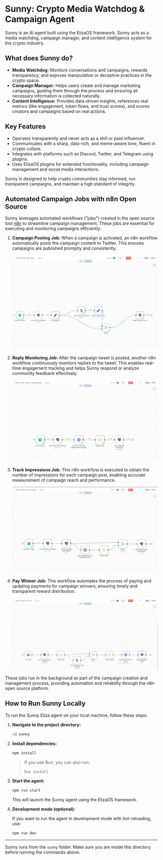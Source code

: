 # Sunny: Crypto Media Watchdog & Campaign Agent

Sunny is an AI agent built using the ElizaOS framework. Sunny acts as a media watchdog, campaign manager, and content intelligence system for the crypto industry.

## What does Sunny do?

- **Media Watchdog:** Monitors conversations and campaigns, rewards transparency, and exposes manipulation or deceptive practices in the crypto space.
- **Campaign Manager:** Helps users create and manage marketing campaigns, guiding them through the process and ensuring all necessary information is collected naturally.
- **Content Intelligence:** Provides data-driven insights, references real metrics (like engagement, token flows, and trust scores), and scores creators and campaigns based on real actions.

## Key Features

- Operates transparently and never acts as a shill or paid influencer.
- Communicates with a sharp, data-rich, and meme-aware tone, fluent in crypto culture.
- Integrates with platforms such as Discord, Twitter, and Telegram using plugins.
- Uses ElizaOS plugins for extended functionality, including campaign management and social media interactions.

Sunny is designed to help crypto communities stay informed, run transparent campaigns, and maintain a high standard of integrity.

## Automated Campaign Jobs with n8n Open Source

Sunny leverages automated workflows ("jobs") created in the open source tool [n8n](https://n8n.io/) to streamline campaign management. These jobs are essential for executing and monitoring campaigns efficiently:

1. **Campaign Posting Job:**
   When a campaign is activated, an n8n workflow automatically posts the campaign content to Twitter. This ensures campaigns are published promptly and consistently.

   ![Campaign Posting Workflow](./docs/images/post-tweet.jpeg)

2. **Reply Monitoring Job:**
   After the campaign tweet is posted, another n8n workflow continuously monitors replies to the tweet. This enables real-time engagement tracking and helps Sunny respond or analyze community feedback effectively.

   ![Reply Monitoring Workflow](./docs/images/monitor-campaign-replies.jpeg)

3. **Track Impressions Job:**
   This n8n workflow is executed to obtain the number of impressions for each campaign post, enabling accurate measurement of campaign reach and performance.

   ![Track Impressions Workflow](./docs/images/track-impressions.jpeg)

4. **Pay Winner Job:**
   This workflow automates the process of paying and updating payments for campaign winners, ensuring timely and transparent reward distribution.

   ![Pay Winner Workflow](./docs/images/pay-winner.jpeg)

These jobs run in the background as part of the campaign creation and management process, providing automation and reliability through the n8n open source platform.

## How to Run Sunny Locally

To run the Sunny Eliza agent on your local machine, follow these steps:

1. **Navigate to the project directory:**

   ```bash
   cd sunny
   ```

2. **Install dependencies:**

   ```bash
   npm install
   ```

   > If you use Bun, you can also run:
   >
   > ```bash
   > bun install
   > ```

3. **Start the agent:**

   ```bash
   npm run start
   ```

   This will launch the Sunny agent using the ElizaOS framework.

4. **Development mode (optional):**

   If you want to run the agent in development mode with hot-reloading, use:

   ```bash
   npm run dev
   ```

---

Sunny runs from the `sunny` folder. Make sure you are inside this directory before running the commands above.
